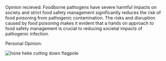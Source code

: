 Opinion recieved:
Foodborne pathogens have severe harmful impacts on society and strict food safety management significantly reduces the risk of food poisoning from pathogenic contamination. The risks and disruption caused by food poisoning makes it evident that a hands on approach to food safety management is crucial to reducing societal impacts of pathogenic infection.

Personal Opinion:

![hone heke cutting down flagpole](https://nzhistory.govt.nz/files/jan-19-1845-hone-heke.jpg)
